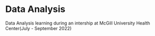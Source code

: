 # Data Analysis

Data Analysis learning during an intership at McGill University Health Center(July - September 2022)
